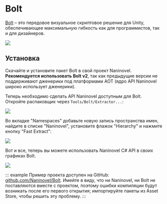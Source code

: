 ﻿# Bolt

[Bolt](https://assetstore.unity.com/packages/tools/visual-scripting/bolt-87491) – это передовое визуальное скриптовое решение для Unity, обеспечивающее максимальную гибкость как для программистов, так и для дизайнеров. 


![](https://i.gyazo.com/ab7c9d92b32810b030aba24b4bd95405.jpg)

## Установка

Скачайте и установите пакет Bolt в свой проект Naninovel. **Рекомендуется использовать Bolt v2**, так как предыдущие версии не поддерживают дженерики под платформами AOT (ядро API Naninovel широко использует дженерики).

Теперь необходимо сделать API Naninovel доступным для Bolt. Откройте распаковщик через `Tools/Bolt/Extractor...`:

![](https://i.gyazo.com/bcd6cf253b77b20f12b7557f41d2a0ae.png)

Во вкладке "Namespaces" добавьте новую запись пространства имен, найдите в списке "Naninovel", установите флажок "Hierarchy" и нажмите кнопку "Fast Extract":

![](https://i.gyazo.com/0a0460e46aa57fde767b037d6d3af70e.png)

Вот и все, теперь вы можете использовать Naninovel C# API в своих графиках Bolt.

![](https://i.gyazo.com/080106d574ea894f62ea79b7dd904ab2.png)

::: example
Пример проекта доступен на GitHub: [github.com/Naninovel/Bolt](https://github.com/Naninovel/Bolt). Имейте в виду, что ни Naninovel, ни Bolt не поставляются вместе с проектом, поэтому ошибки компиляции будут возникать после его первого открытия; импортируйте пакеты из Asset Store, чтобы решить эту проблему.
:::